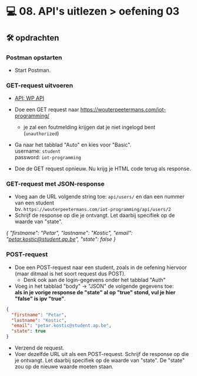 # 💻 08. API's uitlezen > oefening 03

## 🛠️ opdrachten

### Postman opstarten

- Start Postman.

### GET-request uitvoeren

- [API: WP API](https://wouterpeetermans.com/iot-programming/)

- Doe een GET request naar https://wouterpeetermans.com/iot-programming/
  - je zal een foutmelding krijgen dat je niet ingelogd bent (`unauthorized`)
- Ga naar het tabblad "Auto" en kies voor "Basic".  
   username: `student`  
   password: `iot-programming`
- Doe de GET request opnieuw. Nu krijg je HTML code terug als response.

### GET-request met JSON-response

- Voeg aan de URL volgende string toe: `api/users/` en dan een nummer van een student  
  bv. `https://wouterpeetermans.com/iot-programming/api/users/2`
- Schrijf de response op die je ontvangt. Let daarbij specifiek op de waarde van "state".

_{
"firstname": "Petar",
"lastname": "Kostic",
"email": "petar.kostic@student.ap.be",
"state": false
}_

### POST-request

- Doe een POST-request naar een student, zoals in de oefening hiervoor (maar ditmaal is het soort request dus POST).
  - Denk ook aan de login-gegevens onder het tabblad "Auth"
- Voeg in het tabblad "body" -> "JSON" de volgende gegevens toe:  
  **als in je vorige response de "state" al op "true" stond, vul je hier "false" is ipv "true"**.

```json
{
  "firstname": "Petar",
  "lastname": "Kostic",
  "email": "petar.kostic@student.ap.be",
  "state": true
}
```

- Verzend de request.
- Voer dezelfde URL uit als een POST-request. Schrijf de response op die je ontvangt. Let daarbij specifiek op de waarde van "state". De "state" zou op de nieuwe waarde moeten staan.
